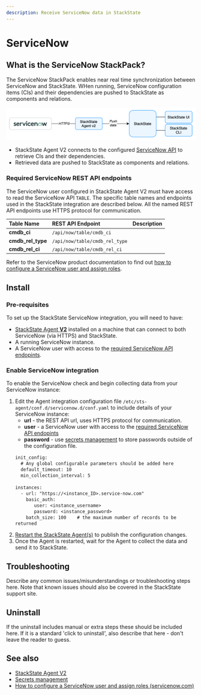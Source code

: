 ```yaml
---
description: Receive ServiceNow data in StackState
---
```


# ServiceNow

## What is the ServiceNow StackPack?

The ServiceNow StackPack enables near real time synchronization between ServiceNow and StackState. WHen running, ServiceNow configuration items (CIs) and their dependencies are pushed to StackState as components and relations.

![Diagram](/.gitbook/assets/stackpack-servicenow.png)

- StackState Agent V2 connects to the configured [ServiceNow API](#required-servicenow-rest-api-endpoints) to retrieve CIs and their dependencies.
- Retrieved data are pushed to StackState as components and relations.

### Required ServiceNow REST API endpoints

The ServiceNow user configured in StackState Agent V2 must have access to read the ServiceNow API `TABLE`. The specific table names and endpoints used in the StackState integration are described below. All the named REST API endpoints use HTTPS protocol for communication.

| Table Name | REST API Endpoint | Description |
|:---|:---|:---|
| **cmdb_ci**  |  `/api/now/table/cmdb_ci` | |
| **cmdb_rel_type**  |  `/api/now/table/cmdb_rel_type` | |
| **cmdb_rel_ci**  |  `/api/now/table/cmdb_rel_ci` | |

Refer to the ServiceNow product documentation to find out [how to configure a ServiceNow user and assign roles](https://docs.servicenow.com/bundle/geneva-servicenow-platform/page/administer/users_and_groups/task/t_CreateAUser.html).

## Install

### Pre-requisites

To set up the StackState ServiceNow integration, you will need to have:

- [StackState Agent **V2**](/stackpacks/integrations/agent.md) installed on a machine that can connect to both ServiceNow (via HTTPS) and StackState.
- A running ServiceNow instance.
- A ServiceNow user with access to the [required ServiceNow API endopints](#required-servicenow-rest-api-endpoints).

### Enable ServiceNow integration

To enable the ServiceNow check and begin collecting data from your ServiceNow instance:

1. Edit the Agent integration configuration file `/etc/sts-agent/conf.d/servicenow.d/conf.yaml` to include details of your ServiceNow instance:
    - **url** - the REST API url, uses HTTPS protocol for communication.
    - **user** - a ServiceNow user with access to the [required ServiceNow API endopints](#required-servicenow-rest-api-endpoints)
    - **password** - use [secrets management](/configure/security/secrets_management.md) to store passwords outside of the configuration file.
    ```text
    init_config:
      # Any global configurable parameters should be added here
      default_timeout: 10
      min_collection_interval: 5
    
    instances:
      - url: "https://<instance_ID>.service-now.com"
        basic_auth:
           user: <instance_username>
           password: <instance_password>
        batch_size: 100    # the maximum number of records to be returned
    ```
2.  [Restart the StackState Agent\(s\)](/stackpacks/integrations/agent.md#start-stop-restart-the-stackstate-agent) to publish the configuration changes.
3. Once the Agent is restarted, wait for the Agent to collect the data and send it to StackState.

## Troubleshooting

Describe any common issues/misunderstandings or troubleshooting steps here. Note that known issues should also be covered in the StackState support site.

## Uninstall

If the uninstall includes manual or extra steps these should be included here. If it is a standard 'click to uninstall', also describe that here - don't leave the reader to guess.

## See also

- [StackState Agent V2](/stackpacks/integrations/agent.md) 
- [Secrets management](/configure/security/secrets_management.md)
- [How to configure a ServiceNow user and assign roles \(servicenow.com\)](https://docs.servicenow.com/bundle/geneva-servicenow-platform/page/administer/users_and_groups/task/t_CreateAUser.html)
